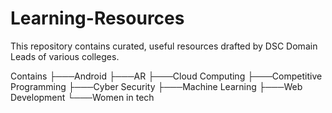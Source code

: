 # Learning-Resources

This repository contains curated, useful resources drafted by DSC Domain Leads of various colleges.

Contains
├───Android
├───AR
├───Cloud Computing
├───Competitive Programming
├───Cyber Security
├───Machine Learning
├───Web Development
└───Women in tech
